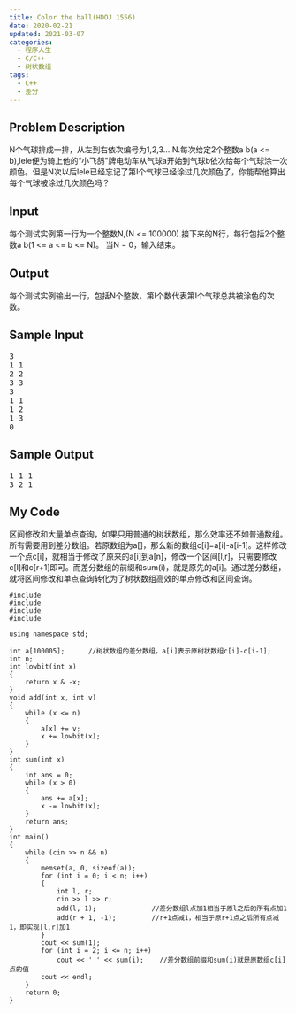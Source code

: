 ```yaml
---
title: Color the ball(HDOJ 1556)
date: 2020-02-21
updated: 2021-03-07
categories:
  - 程序人生
  - C/C++
  - 树状数组
tags:
  - C++
  - 差分
---
```


<h2><strong>Problem Description</strong> </h2>

N个气球排成一排，从左到右依次编号为1,2,3....N.每次给定2个整数a b(a <= b),lele便为骑上他的“小飞鸽"牌电动车从气球a开始到气球b依次给每个气球涂一次颜色。但是N次以后lele已经忘记了第I个气球已经涂过几次颜色了，你能帮他算出每个气球被涂过几次颜色吗？ 

<h2><strong>Input</strong> </h2>

每个测试实例第一行为一个整数N,(N <= 100000).接下来的N行，每行包括2个整数a b(1 <= a <= b <= N)。
当N = 0，输入结束。 

<h2><strong>Output</strong> </h2>

每个测试实例输出一行，包括N个整数，第I个数代表第I个气球总共被涂色的次数。 </pre>

<h2><strong>Sample Input</strong> </h2>

<pre class="wp-block-preformatted">3
1 1
2 2
3 3
3
1 1
1 2
1 3
0</pre>

<h2><strong>Sample Output</strong> </h2>

<pre class="wp-block-preformatted">1 1 1
3 2 1</pre>

<h2>My Code</h2>

<p>区间修改和大量单点查询，如果只用普通的树状数组，那么效率还不如普通数组。所有需要用到差分数组。若原数组为a[]，那么新的数组c[i]=a[i]-a[i-1]。这样修改一个点c[i]，就相当于修改了原来的a[i]到a[n]，修改一个区间[l,r]，只需要修改c[l]和c[r+1]即可。而差分数组的前缀和sum(i)，就是原先的a[i]。通过差分数组，就将区间修改和单点查询转化为了树状数组高效的单点修改和区间查询。</p>

<pre class="wp-block-code"><code lang="cpp" class="language-cpp line-numbers">#include <iostream>
#include <cmath>
#include <cstdio>
#include <cstring>

using namespace std;

int a[100005];      //树状数组的差分数组，a[i]表示原树状数组c[i]-c[i-1];
int n;
int lowbit(int x)
{
    return x & -x;
}
void add(int x, int v)
{
    while (x <= n)
    {
        a[x] += v;
        x += lowbit(x);
    }
}
int sum(int x)
{
    int ans = 0;
    while (x > 0)
    {
        ans += a[x];
        x -= lowbit(x);
    }
    return ans;
}
int main()
{
    while (cin >> n && n)
    {
        memset(a, 0, sizeof(a));
        for (int i = 0; i < n; i++)
        {
            int l, r;
            cin >> l >> r;
            add(l, 1);              //差分数组l点加1相当于原l之后的所有点加1
            add(r + 1, -1);         //r+1点减1，相当于原r+1点之后所有点减1，即实现[l,r]加1
        }
        cout << sum(1);
        for (int i = 2; i <= n; i++)
            cout << ' ' << sum(i);    //差分数组前缀和sum(i)就是原数组c[i]点的值
        cout << endl;
    }
    return 0;
}</code></pre>
